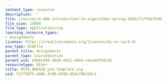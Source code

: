 ```yaml
---
content_type: resource
description: ''
file: /courses/6-006-introduction-to-algorithms-spring-2020/f17f5875e08b3c968496d54e79b229c3_MIT6_006S20_ps4-template.zip
file_size: 15009
file_type: application/zip
learning_resource_types:
- Assignments
license: https://creativecommons.org/licenses/by-nc-sa/4.0/
ocw_type: OCWFile
parent_title: Assignments
parent_type: CourseSection
parent_uid: bdb6c046-d849-dd11-ab64-cdea4975d145
resourcetype: Other
title: MIT6_006S20_ps4-template.zip
uid: f17f5875-e08b-3c96-8496-d54e79b229c3
---
```

